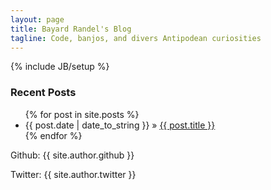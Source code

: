 ```yaml
---
layout: page
title: Bayard Randel's Blog
tagline: Code, banjos, and divers Antipodean curiosities
---
```

{% include JB/setup %}

<h3>Recent Posts</h3>
<ul class="posts">
  {% for post in site.posts %}
    <li><span>{{ post.date | date_to_string }}</span> &raquo; <a href="{{ BASE_PATH }}{{ post.url }}">{{ post.title }}</a></li>
  {% endfor %}
</ul>

<div>
  <p>
    Github: {{ site.author.github }}
  </p>
  <p>
    Twitter: {{ site.author.twitter }}
  </p>
</div>

